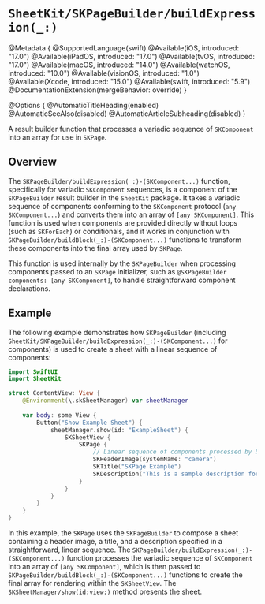 # ``SheetKit/SKPageBuilder/buildExpression(_:)``

@Metadata {
    @SupportedLanguage(swift)
    @Available(iOS, introduced: "17.0")
    @Available(iPadOS, introduced: "17.0")
    @Available(tvOS, introduced: "17.0")
    @Available(macOS, introduced: "14.0")
    @Available(watchOS, introduced: "10.0")
    @Available(visionOS, introduced: "1.0")
    @Available(Xcode, introduced: "15.0")
    @Available(swift, introduced: "5.9")
    @DocumentationExtension(mergeBehavior: override)
}

@Options {
    @AutomaticTitleHeading(enabled)
    @AutomaticSeeAlso(disabled)
    @AutomaticArticleSubheading(disabled)
}

A result builder function that processes a variadic sequence of ``SKComponent`` into an array for use in ``SKPage``.

## Overview

The ``SKPageBuilder/buildExpression(_:)-(SKComponent...)`` function, specifically for variadic ``SKComponent`` sequences, is a component of the ``SKPageBuilder`` result builder in the ``SheetKit`` package. It takes a variadic sequence of components conforming to the ``SKComponent`` protocol (`any SKComponent...`) and converts them into an array of `[any SKComponent]`. This function is used when components are provided directly without loops (such as ``SKForEach``) or conditionals, and it works in conjunction with ``SKPageBuilder/buildBlock(_:)-(SKComponent...)`` functions to transform these components into the final array used by ``SKPage``.

This function is used internally by the ``SKPageBuilder`` when processing components passed to an ``SKPage`` initializer, such as `@SKPageBuilder components: [any SKComponent]`, to handle straightforward component declarations.

## Example

The following example demonstrates how ``SKPageBuilder`` (including ``SheetKit/SKPageBuilder/buildExpression(_:)-(SKComponent...)`` for components) is used to create a sheet with a linear sequence of components:

```swift
import SwiftUI
import SheetKit

struct ContentView: View {
    @Environment(\.skSheetManager) var sheetManager
    
    var body: some View {
        Button("Show Example Sheet") {
            sheetManager.show(id: "ExampleSheet") {
                SKSheetView {
                    SKPage {
                        // Linear sequence of components processed by buildExpression(_:)-components
                        SKHeaderImage(systemName: "camera")
                        SKTitle("SKPage Example")
                        SKDescription("This is a sample description for the page.")
                    }
                }
            }
        }
    }
}
```

In this example, the ``SKPage`` uses the ``SKPageBuilder`` to compose a sheet containing a header image, a title, and a description specified in a straightforward, linear sequence. The ``SKPageBuilder/buildExpression(_:)-(SKComponent...)`` function processes the variadic sequence of ``SKComponent`` into an array of `[any SKComponent]`, which is then passed to ``SKPageBuilder/buildBlock(_:)-(SKComponent...)`` functions to create the final array for rendering within the ``SKSheetView``. The ``SKSheetManager/show(id:view:)`` method presents the sheet.

